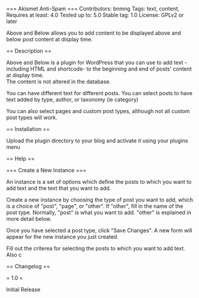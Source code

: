 === Akismet Anti-Spam ===
Contributors: bnmng
Tags: text, content, 
Requires at least: 4.0
Tested up to: 5.0
Stable tag: 1.0
License: GPLv2 or later

Above and Below allows you to add content to be displayed above and below post content at display time.  

== Description ==

Above and Below is a plugin for WordPress that you can use to add text - including HTML and shortcode- to the beginning and end of posts' content at display time.  
The content is not altered in the database.  

You can have different text for different posts. You can select posts to have text added by type, author, or taxonomy (ie category)

You can also select pages and custom post types, although not all custom post types will work.

== Installation ==

Upload the plugin directory to your blog and activate it using your plugins menu

== Help ==

=== Create a New Instance ===

An instance is a set of options which define the posts to which you want to add text and the text that you want to add.

Create a new instance by choosing the type of post you want to add, which is a choice of "post", "page", or "other".  If "other", fill in the name of the post type.
Normally, "post" is what you want to add.  "other" is explained in more detail below.

Once you have selected a post type, click "Save Changes".  A new form will appear for the new instance you just created. 

Fill out the criterea for selecting the posts to which you want to add text.  Also c

== Changelog ==

= 1.0 =

Initial Release
